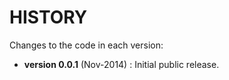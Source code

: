 # HISTORY #

Changes to the code in each version:

- **version 0.0.1** (Nov-2014) : Initial public release.
